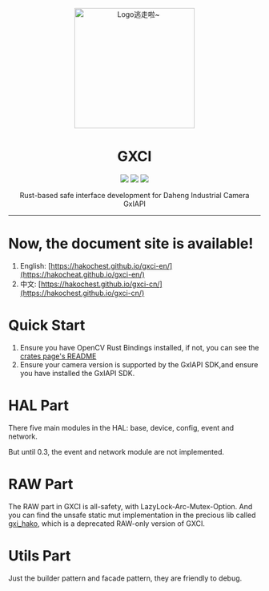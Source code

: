 <p align="center" dir="auto">
    <img style="height:240px;width:240px"  src="https://s2.loli.net/2024/09/08/uDKESYW7ks9eRyf.png" alt="Logo逃走啦~"/>
</p>

<h1 align="center" tabindex="-1" class="heading-element" dir="auto">GXCI</h1>

<p align="center">
  <a href="https://crates.io/crates/gxci" target="_blank"><img src="https://img.shields.io/crates/v/gxci"/></a>
  <a href="https://docs.rs/gxci" target="_blank"><img src="https://img.shields.io/docsrs/gxci/0.3.6"/></a>
  <a href="https://github.com/zoneherobrine/gxci" target="_blank"><img src="https://img.shields.io/badge/License-MIT-green.svg"/></a>
</p>

<p align="center">
    Rust-based safe interface development for Daheng Industrial Camera GxIAPI
</p>

<hr />

# Now, the document site is available!

1. English: [https://hakochest.github.io/gxci-en/](https://hakocheat.github.io/gxci-en/)
2. 中文: [https://hakochest.github.io/gxci-cn/](https://hakochest.github.io/gxci-cn/)

# Quick Start
1. Ensure you have OpenCV Rust Bindings installed, if not, you can see the [crates page's README](https://crates.io/crates/gxci)
2. Ensure your camera version is supported by the GxIAPI SDK,and ensure you have installed the GxIAPI SDK.

# HAL Part
There five main modules in the HAL: base, device, config, event and network. 

But until 0.3, the event and network module are not implemented.

# RAW Part
The RAW part in GXCI is all-safety, with LazyLock-Arc-Mutex-Option. And you can find the unsafe static mut implementation in the precious lib called [gxi_hako](https://crates.io/crates/gxi_hako), which is a deprecated RAW-only version of GXCI.

# Utils Part
Just the builder pattern and facade pattern, they are friendly to debug.

